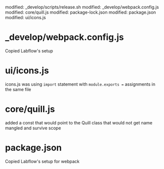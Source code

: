 
modified:   _develop/scripts/release.sh
modified:   _develop/webpack.config.js
modified:   core/quill.js
modified:   package-lock.json
modified:   package.json
modified:   ui/icons.js


# _develop/webpack.config.js
Copied Labflow's setup

# ui/icons.js
icons.js was using `import`  statement with `module.exports =`  assignments in the same file

# core/quill.js
added a const that would point to the Quill class that would not get name mangled and survive scope

# package.json
Copied Labflow's setup for webpack
